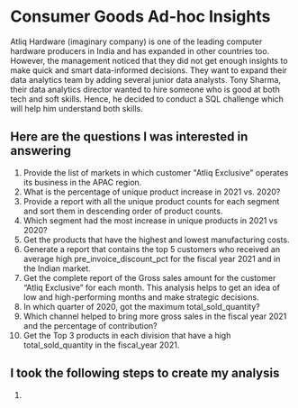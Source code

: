 # Consumer Goods Ad-hoc Insights
Atliq Hardware (imaginary company) is one of the leading computer hardware producers in India and has expanded in other countries too.
However, the management noticed that they did not get enough insights to make quick and smart data-informed decisions. They want to expand their data analytics team by adding several junior data analysts. Tony Sharma, their data analytics director wanted to hire someone who is good at both tech and soft skills. Hence, he decided to conduct a SQL challenge which will help him understand both skills.

## Here are the questions I was interested in answering
1) Provide the list of markets in which customer "Atliq Exclusive" operates its business in the APAC region.
2) What is the percentage of unique product increase in 2021 vs. 2020?
3)  Provide a report with all the unique product counts for each segment and sort them in descending order of product counts.
4)  Which segment had the most increase in unique products in 2021 vs 2020?
5)  Get the products that have the highest and lowest manufacturing costs.
6)  Generate a report that contains the top 5 customers who received an average high pre_invoice_discount_pct for the fiscal year 2021 and in the Indian market.
7)  Get the complete report of the Gross sales amount for the customer “Atliq Exclusive” for each month. This analysis helps to get an idea of low and high-performing months and make strategic decisions.
8)  In which quarter of 2020, got the maximum total_sold_quantity?
9)  Which channel helped to bring more gross sales in the fiscal year 2021 and the percentage of contribution?
10)  Get the Top 3 products in each division that have a high total_sold_quantity in the fiscal_year 2021.

## I took the following steps to create my analysis
1) 

    

